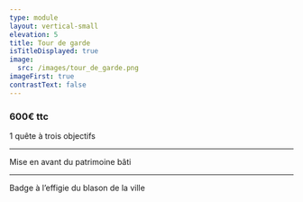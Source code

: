 ```yaml
---
type: module
layout: vertical-small
elevation: 5
title: Tour de garde
isTitleDisplayed: true
image:
  src: /images/tour_de_garde.png
imageFirst: true
contrastText: false
---
```

### **600€ ttc**
1 quête à trois objectifs

---
Mise en avant du patrimoine bâti

---
Badge à l’effigie du blason de la ville
